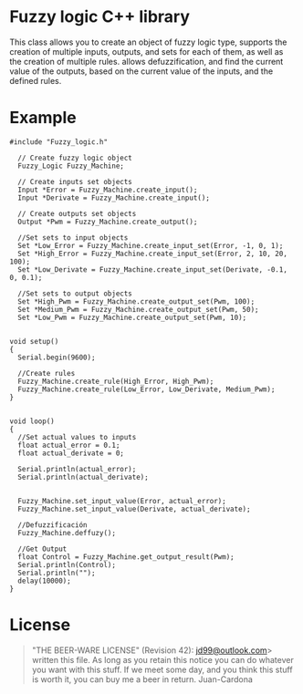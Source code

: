 ﻿# Fuzzy logic C++ library

This class allows you to create an object of fuzzy logic type,
supports the creation of multiple inputs, outputs, and sets for
each of them, as well as the creation of multiple rules.
allows defuzzification, and find the current value of the outputs,
based on the current value of the inputs, and the defined rules.

# Example

	#include "Fuzzy_logic.h"

	  // Create fuzzy logic object
	  Fuzzy_Logic Fuzzy_Machine;

	  // Create inputs set objects
	  Input *Error = Fuzzy_Machine.create_input();
	  Input *Derivate = Fuzzy_Machine.create_input();

	  // Create outputs set objects
	  Output *Pwm = Fuzzy_Machine.create_output();

	  //Set sets to input objects
	  Set *Low_Error = Fuzzy_Machine.create_input_set(Error, -1, 0, 1);
	  Set *High_Error = Fuzzy_Machine.create_input_set(Error, 2, 10, 20, 100);
	  Set *Low_Derivate = Fuzzy_Machine.create_input_set(Derivate, -0.1, 0, 0.1);

	  //Set sets to output objects
	  Set *High_Pwm = Fuzzy_Machine.create_output_set(Pwm, 100);
	  Set *Medium_Pwm = Fuzzy_Machine.create_output_set(Pwm, 50);
	  Set *Low_Pwm = Fuzzy_Machine.create_output_set(Pwm, 10);


	void setup()
	{
	  Serial.begin(9600);

	  //Create rules
	  Fuzzy_Machine.create_rule(High_Error, High_Pwm);
	  Fuzzy_Machine.create_rule(Low_Error, Low_Derivate, Medium_Pwm);
	}


	void loop()
	{
	  //Set actual values to inputs
	  float actual_error = 0.1;
	  float actual_derivate = 0;

	  Serial.println(actual_error);
	  Serial.println(actual_derivate);


	  Fuzzy_Machine.set_input_value(Error, actual_error);
	  Fuzzy_Machine.set_input_value(Derivate, actual_derivate);

	  //Defuzzificación
	  Fuzzy_Machine.deffuzy();

	  //Get Output
	  float Control = Fuzzy_Machine.get_output_result(Pwm);
	  Serial.println(Control);
	  Serial.println("");
	  delay(10000);
	}

# License
>"THE BEER-WARE LICENSE" (Revision 42):
jd99@outlook.com> written this file. As long as you retain this notice you can do whatever you want with this  stuff. If we meet some day, and you think this stuff is worth it, you can  buy me a beer in return. Juan-Cardona
